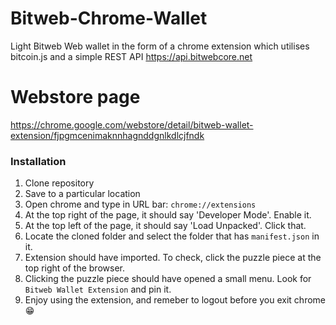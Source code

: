 # Bitweb-Chrome-Wallet
Light Bitweb Web wallet in the form of a chrome extension which utilises bitcoin.js and a simple REST API https://api.bitwebcore.net

# Webstore page
https://chrome.google.com/webstore/detail/bitweb-wallet-extension/fjpgmcenimaknnhagnddgnlkdlcjfndk

### Installation

1. Clone repository
2. Save to a particular location
3. Open chrome and type in URL bar: `chrome://extensions`
4. At the top right of the page, it should say 'Developer Mode'. Enable it.
5. At the top left of the page, it should say 'Load Unpacked'. Click that.
6. Locate the cloned folder and select the folder that has `manifest.json` in it.
7. Extension should have imported. To check, click the puzzle piece at the top right of the browser.
8. Clicking the puzzle piece should have opened a small menu. Look for `Bitweb Wallet Extension` and pin it.
9. Enjoy using the extension, and remeber to logout before you exit chrome :grin:
